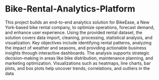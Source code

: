 # Bike-Rental-Analytics-Platform

This project builds an end-to-end analytics solution for BikeEase, a New York-based bike rental company, to optimize operations, forecast demand, and enhance user experience. Using the provided rental dataset, the solution covers data import, cleaning, processing, statistical analysis, and visualization. Key objectives include identifying rental patterns, analyzing the impact of weather and seasons, and providing actionable business insights through interactive dashboards. The analysis supports strategic decision-making in areas like bike distribution, maintenance planning, and marketing optimization. Visualizations such as heatmaps, line charts, bar plots, and box plots help uncover trends, correlations, and outliers in the data

